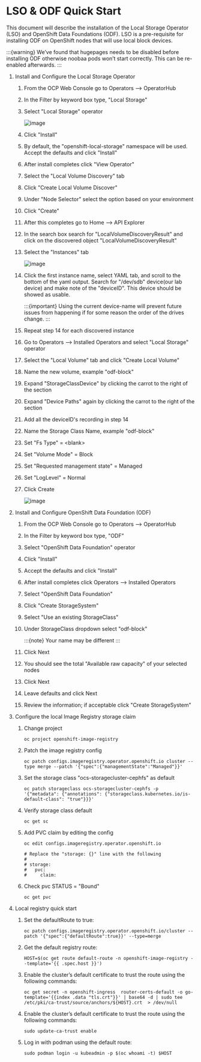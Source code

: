 # LSO & ODF Quick Start

This document will describe the installation of the Local Storage Operator (LSO)
and OpenShift Data Foundations (ODF). LSO is a pre-requisite for installing ODF
on OpenShift nodes that will use local block devices.

:::{warning}
We’ve found that hugepages needs to be disabled before installing ODF otherwise
noobaa pods won’t start correctly. This can be re-enabled afterwards.
:::

1. Install and Configure the Local Storage Operator
    1. From the OCP Web Console go to Operators --> OperatorHub
    2. In the Filter by keyword box type, "Local Storage"
    3. Select "Local Storage" operator

        ![image](./images/operatorhublocalstorage.png)

    4. Click "Install"
    5. By default, the "openshift-local-storage" namespace will be used. Accept the defaults and click "Install"
    6. After install completes click "View Operator"
    7. Select the "Local Volume Discovery" tab
    8. Click "Create Local Volume Discover"
    9. Under "Node Selector" select the option based on your environment
    10. Click "Create"
    11. After this completes go to Home --> API Explorer
    12. In the search box search for "LocalVolumeDiscoveryResult" and click on the discovered object "LocalVolumeDiscoveryResult"
    13. Select the "Instances" tab

        ![image](./images/localvolumediscoveryresult.png)

    14. Click the first instance name, select YAML tab, and scroll to the bottom of the yaml output. Search for "/dev/sdb" device(our lab device) and make note of the "deviceID". This device should be showed as usable.

        :::{important}
        Using the current device-name will prevent future issues from happening if for some reason the order of the drives change.
        :::

    15. Repeat step 14 for each discovered instance
    16. Go to Operators --> Installed Operators and select "Local Storage" operator
    17. Select the "Local Volume" tab and click "Create Local Volume"
    18. Name the new volume, example "odf-block"
    19. Expand "StorageClassDevice" by clicking the carrot to the right of the section
    20. Expand "Device Paths" again by clicking the carrot to the right of the section
    21. Add all the deviceID's recording in step 14
    22. Name the Storage Class Name, example "odf-block"
    23. Set "Fs Type" = \<blank\>
    24. Set "Volume Mode" = Block
    25. Set "Requested management state" = Managed
    26. Set "LogLevel" = Normal
    27. Click Create

        ![image](./images/createlocalvolume.png)

2. Install and Configure OpenShift Data Foundation (ODF)
    1. From the OCP Web Console go to Operators --> OperatorHub
    2. In the Filter by keyword box type, "ODF"
    3. Select "OpenShift Data Foundation" operator
    4. Click "Install"
    5. Accept the defaults and click "Install"
    6. After install completes click Operators --> Installed Operators
    7. Select "OpenShift Data Foundation"
    8. Click "Create StorageSystem"
    9. Select "Use an existing StorageClass"
    10. Under StorageClass dropdown select "odf-block"

        :::{note}
        Your name may be different
        :::

    11. Click Next
    12. You should see the total "Available raw capacity" of your selected nodes
    13. Click Next
    14. Leave defaults and click Next
    15. Review the information; if acceptable click "Create StorageSystem"

3. Configure the local Image Registry storage claim
    1. Change project
       ```
       oc project openshift-image-registry
       ```
    2. Patch the image registry config
       ```
       oc patch configs.imageregistry.operator.openshift.io cluster --type merge --patch '{"spec":{"managementState":"Managed"}}'
       ```
    3. Set the storage class "ocs-storagecluster-cephfs" as default
       ```
       oc patch storageclass ocs-storagecluster-cephfs -p '{"metadata": {"annotations": {"storageclass.kubernetes.io/is-default-class": "true"}}}'
       ```    
    4. Verify storage class default
       ```
       oc get sc
       ```
    5. Add PVC claim by editing the config
       ```
       oc edit configs.imageregistry.operator.openshift.io
       
       # Replace the "storage: {}" line with the following
       #
       # storage:
       #   pvc:
       #     claim:
       ```
    6. Check pvc STATUS = "Bound"
       ```
       oc get pvc
       ```

4. Local registry quick start
    1. Set the defaultRoute to true:
       ```
       oc patch configs.imageregistry.operator.openshift.io/cluster --patch '{"spec":{"defaultRoute":true}}' --type=merge
       ```
    2. Get the default registry route:
       ```
       HOST=$(oc get route default-route -n openshift-image-registry --template='{{ .spec.host }}')
       ```
    3. Enable the cluster’s default certificate to trust the route using the following commands:
       ```
       oc get secret -n openshift-ingress  router-certs-default -o go-template='{{index .data "tls.crt"}}' | base64 -d | sudo tee /etc/pki/ca-trust/source/anchors/${HOST}.crt  > /dev/null
       ```
    4. Enable the cluster’s default certificate to trust the route using the following commands:
       ```
       sudo update-ca-trust enable
       ```
    5. Log in with podman using the default route:
       ```
       sudo podman login -u kubeadmin -p $(oc whoami -t) $HOST
       ```
